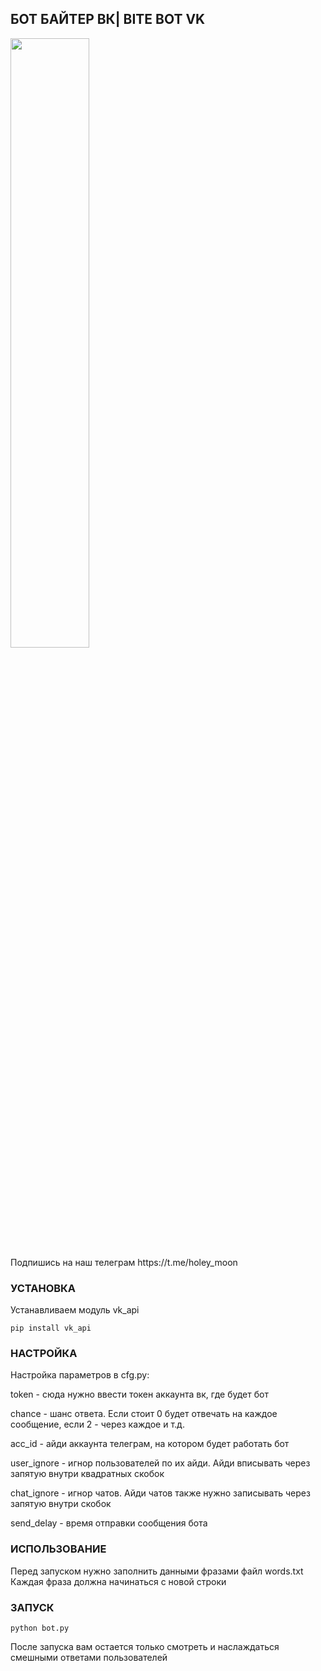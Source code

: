 ## БОТ БАЙТЕР ВК| BITE BOT VK

<picture>
  <img width=50% height=50% alt="" src="https://i.imgur.com/iDMXPIM.jpg">
</picture>
<br>
Подпишись на наш телеграм https://t.me/holey_moon
<br>

### УСТАНОВКА
Устанавливаем модуль vk_api
```
pip install vk_api
```
### НАСТРОЙКА

Настройка параметров в cfg.py:

token - сюда нужно ввести токен аккаунта вк, где будет бот

chance - шанс ответа. Если стоит 0 будет отвечать на каждое сообщение, если 2 - через каждое и т.д.

acc_id - айди аккаунта телеграм, на котором будет работать бот

user_ignore - игнор пользователей по их айди. Айди вписывать через запятую внутри квадратных скобок

chat_ignore - игнор чатов. Айди чатов также нужно записывать через запятую внутри скобок

send_delay - время отправки сообщения бота

### ИСПОЛЬЗОВАНИЕ
Перед запуском нужно заполнить данными фразами файл words.txt
Каждая фраза должна начинаться с новой строки

### ЗАПУСК
```
python bot.py
```
После запуска вам остается только смотреть и наслаждаться смешными ответами пользователей
